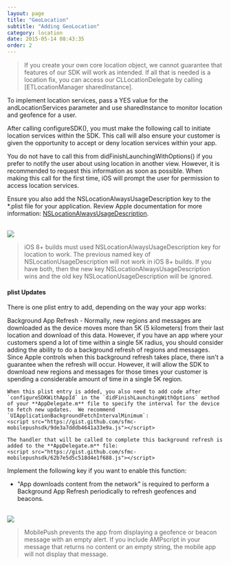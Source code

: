 ```yaml
---
layout: page
title: "GeoLocation"
subtitle: "Adding GeoLocation"
category: location
date: 2015-05-14 08:43:35
order: 2
---
```


> If you create your own core location object, we cannot guarantee that features of our SDK will work as intended. If all that is needed is a location fix, you can access our CLLocationDelegate by calling [ETLocationManager sharedInstance].

To implement location services, pass a YES value for the andLocationServices parameter and use sharedInstance to monitor location and geofence for a user.

<script src="https://gist.github.com/sfmc-mobilepushsdk/16b7d79c4e246b5d64cc92e2f88317c4.js"></script>

After calling configureSDK(), you must make the following call to initiate location services within the SDK.  This call will also ensure your customer is given the opportunity to accept or deny location services within your app.

You do not have to call this from didFinishLaunchingWithOptions() if you prefer to notify the user about using location in another view.  However, it is recommended to request this information as soon as possible.  When making this call for the first time, iOS will prompt the user for permission to access location services.

<script src="https://gist.github.com/sfmc-mobilepushsdk/092adf7e911614c30daf.js"></script>

Ensure you also add the NSLocationAlwaysUsageDescription key to the *.plist file for your application. Review Apple documentation for more information: <a href="https://developer.apple.com/library/ios/documentation/General/Reference/InfoPlistKeyReference/Articles/CocoaKeys.html#//apple_ref/doc/uid/TP40009251-SW18" target="_blank">NSLocationAlwaysUsageDescription</a>.

<br/>
<img class="img-responsive" src="{{ site.baseurl }}/assets/location_usage_plist_entry.png" /><br/>

> iOS 8+ builds must used NSLocationAlwaysUsageDescription key for location to work.  The previous named key of NSLocationUsageDescription will not work in iOS 8+ builds.  If you have both, then the new key NSLocationAlwaysUsageDescription wins and the old key NSLocationUsageDescription will be ignored.  

#### <a name="plist"></a>plist Updates

There is one plist entry to add, depending on the way your app works:  

Background App Refresh - Normally, new regions and messages are downloaded as the device moves more than 5K (5 kilometers) from their last location and download of this data.  However, if you have an app where your customers spend a lot of time within a single 5K radius, you should consider adding the ability to do a background refresh of regions and messages.  Since Apple controls when this background refresh takes place, there isn't a guarantee when the refresh will occur.  However, it will allow the SDK to download new regions and messages for those times your customer is spending a considerable amount of time in a single 5K region.

	When this plist entry is added, you also need to add code after `configureSDKWithAppId` in the `didFinishLaunchingWithOptions` method of your **AppDelegate.m** file to specify the interval for the device to fetch new updates.  We recommend `UIApplicationBackgroundFetchIntervalMinimum`:
	<script src="https://gist.github.com/sfmc-mobilepushsdk/9de3a7dddb4641a33e9a.js"></script>

	The handler that will be called to complete this background refresh is added to the **AppDelegate.m** file:
	<script src="https://gist.github.com/sfmc-mobilepushsdk/62b7e5d5c518d4e1f688.js"></script>

Implement the following key if you want to enable this function:

* "App downloads content from the network" is required to perform a Background App Refresh periodically to refresh geofences and beacons.

<br/><img class="img-responsive" src="{{ site.baseurl }}/assets/background_modes_plist_entry.png" /><br/>

> MobilePush prevents the app from displaying a geofence or beacon message with an empty alert. If you include AMPscript in your message that returns no content or an empty string, the mobile app will not display that message. 
